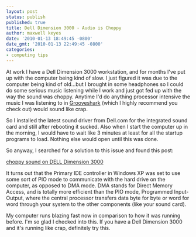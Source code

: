 ```yaml
---
layout: post
status: publish
published: true
title: Dell Dimension 3000 - Audio is Choppy
author: maxwell keyes
date: '2010-01-13 18:49:45 -0800'
date_gmt: '2010-01-13 22:49:45 -0800'
categories:
- computing tips
---
```


At work I have a Dell Dimension 3000 workstation, and for months I've put up
with the computer being kind of slow. I just figured it was due to the
computer being kind of old...but I brought in some headphones so I could do
some serious music listening while I work and just got fed up with the way the
sound was choppy. Anytime I'd do anything processor intensive the music I was
listening to in [Grooveshark][Grooveshark] (which I highly recommend you check
out) would sound like crap.

So I installed the latest sound driver from Dell.com for the integrated sound
card and still after rebooting it sucked. Also when I start the computer up in
the morning, I would have to wait like 3 minutes at least for all the startup
programs to load. Nothing else would open until this was done.
<!--more-->

So anyway, I searched for a solution to this issue and found this post:

[choppy sound on DELL Dimension 3000]

It turns out that the Primary IDE controller in Windows XP was set to use some
sort of PIO mode to communicate with the hard drive on the computer, as
opposed to DMA mode. DMA stands for Direct Memory Access, and is totally more
efficient than the PIO mode, Programmed Input-Output, where the central
processor transfers data byte for byte or word for word through your system to
the other components (like your sound card).

My computer runs blazing fast now in comparison to how it was running before.
I'm so glad I checked into this. If you have a Dell Dimension 3000 and it's
running like crap, definitely try this.

[Grooveshark]: http://www.grooveshark.com/
[choppy sound on DELL Dimension 3000]: http://www.softwaretipsandtricks.com/forum/hardware-problems/29157-choppy-sound-dell-dimension-3000-a.html
